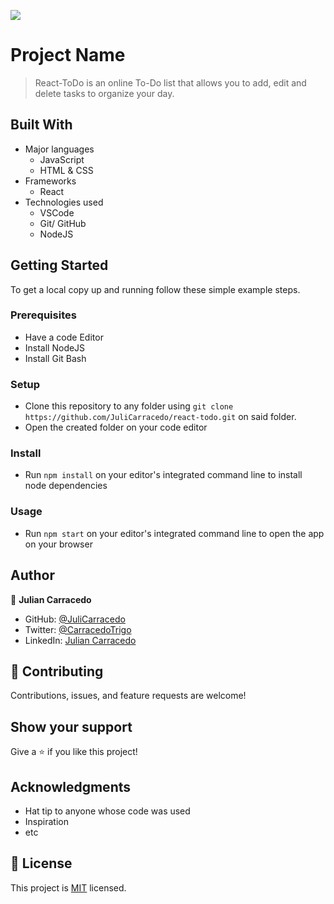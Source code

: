 ![](https://img.shields.io/badge/Microverse-blueviolet)

# Project Name

> React-ToDo is an online To-Do list that allows you to add, edit and delete tasks to organize your day.


## Built With

- Major languages
    - JavaScript
    - HTML & CSS
- Frameworks
    - React
- Technologies used
    - VSCode
    - Git/ GitHub
    - NodeJS

## Getting Started

To get a local copy up and running follow these simple example steps.

### Prerequisites

- Have a code Editor
- Install NodeJS
- Install Git Bash

### Setup

- Clone this repository to any folder using ```git clone https://github.com/JuliCarracedo/react-todo.git``` on said folder.
- Open the created folder on your code editor

### Install

- Run ```npm install``` on your editor's integrated command line to install node dependencies

### Usage

- Run ```npm start``` on your editor's integrated command line to open the app on your browser



## Author

👤 **Julian Carracedo**

- GitHub: [@JuliCarracedo](https://github.com/JuliCarracedo)
- Twitter: [@CarracedoTrigo](https://twitter.com/CarracedoTrigo)
- LinkedIn: [Julian Carracedo](https://linkedin.com/in/julian-carracedo)


## 🤝 Contributing

Contributions, issues, and feature requests are welcome!

## Show your support

Give a ⭐️ if you like this project!

## Acknowledgments

- Hat tip to anyone whose code was used
- Inspiration
- etc

## 📝 License

This project is [MIT](./MIT.md) licensed.